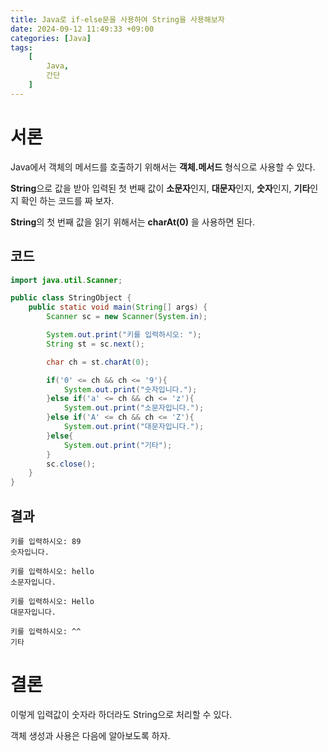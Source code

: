 ```yaml
---
title: Java로 if-else문을 사용하여 String을 사용해보자
date: 2024-09-12 11:49:33 +09:00
categories: [Java]
tags:
    [
        Java,
        간단
    ]
---
```


# 서론
Java에서 객체의 메서드를 호출하기 위해서는 **객체.메서드** 형식으로 사용할 수 있다.  

**String**으로 값을 받아 입력된 첫 번째 값이 **소문자**인지, **대문자**인지, **숫자**인지, **기타**인지 확인 하는 코드를 짜 보자.  

**String**의 첫 번째 값을 읽기 위해서는 **charAt(0)** 을 사용하면 된다.  

## 코드
~~~java
import java.util.Scanner;

public class StringObject {
    public static void main(String[] args) {
        Scanner sc = new Scanner(System.in);

        System.out.print("키를 입력하시오: ");
        String st = sc.next();

        char ch = st.charAt(0);

        if('0' <= ch && ch <= '9'){
            System.out.print("숫자입니다.");
        }else if('a' <= ch && ch <= 'z'){
            System.out.print("소문자입니다.");
        }else if('A' <= ch && ch <= 'Z'){
            System.out.print("대문자입니다.");
        }else{
            System.out.print("기타");
        }
        sc.close();
    }
}
~~~  

## 결과 
~~~
키를 입력하시오: 89
숫자입니다.
~~~  
~~~
키를 입력하시오: hello
소문자입니다.
~~~  
~~~
키를 입력하시오: Hello
대문자입니다.
~~~  
~~~
키를 입력하시오: ^^
기타
~~~  

# 결론
이렇게 입력값이 숫자라 하더라도 String으로 처리할 수 있다.  

객체 생성과 사용은 다음에 알아보도록 하자.